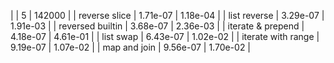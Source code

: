 |                    	|     5    	|  142000  	|
| reverse slice      	| 1.71e-07 	| 1.18e-04 	|
| list reverse       	| 3.29e-07 	| 1.91e-03 	|
| reversed builtin   	| 3.68e-07 	| 2.36e-03 	|
| iterate & prepend  	| 4.18e-07 	| 4.61e-01 	|
| list swap          	| 6.43e-07 	| 1.02e-02 	|
| iterate with range 	| 9.19e-07 	| 1.07e-02 	|
| map and join       	| 9.56e-07 	| 1.70e-02 	|